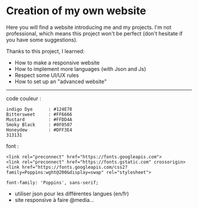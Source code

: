 <h1>Creation of my own website</h1>
  
Here you will find a website introducing me and my projects. I'm not professional, which means this project won't be perfect (don't hesitate if you have some suggestions).

Thanks to this project, I learned:
- How to make a responsive website
- How to implement more languages (with Json and Js)
- Respect some UI/UX rules
- How to set up an "advanced website"


_____________


code couleur :  
```
indigo Dye      : #124E78  
Bittersweet     : #FF6666  
Mustard         : #FFDD4A
Smoky Black     : #0F0507  
Honeydew        : #DFF3E4  
313131
```
font :
```
<link rel="preconnect" href="https://fonts.googleapis.com">
<link rel="preconnect" href="https://fonts.gstatic.com" crossorigin>
<link href="https://fonts.googleapis.com/css2?family=Poppins:wght@200&display=swap" rel="stylesheet">

font-family: 'Poppins', sans-serif;
```
- utiliser json pour les différentes langues (en/fr)
- site responsive à faire @media...
